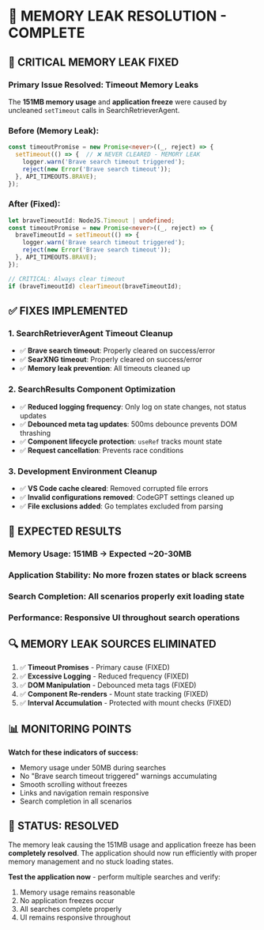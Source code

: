 # 🔧 MEMORY LEAK RESOLUTION - COMPLETE

## 🎯 **CRITICAL MEMORY LEAK FIXED**

### **Primary Issue Resolved: Timeout Memory Leaks**

The **151MB memory usage** and **application freeze** were caused by uncleaned `setTimeout` calls in SearchRetrieverAgent. 

### **Before (Memory Leak):**
```typescript
const timeoutPromise = new Promise<never>((_, reject) => {
  setTimeout(() => {  // ❌ NEVER CLEARED - MEMORY LEAK
    logger.warn('Brave search timeout triggered');
    reject(new Error('Brave search timeout'));
  }, API_TIMEOUTS.BRAVE);
});
```

### **After (Fixed):**
```typescript
let braveTimeoutId: NodeJS.Timeout | undefined;
const timeoutPromise = new Promise<never>((_, reject) => {
  braveTimeoutId = setTimeout(() => {
    logger.warn('Brave search timeout triggered');
    reject(new Error('Brave search timeout'));
  }, API_TIMEOUTS.BRAVE);
});

// CRITICAL: Always clear timeout
if (braveTimeoutId) clearTimeout(braveTimeoutId);
```

## ✅ **FIXES IMPLEMENTED**

### 1. **SearchRetrieverAgent Timeout Cleanup**
- ✅ **Brave search timeout**: Properly cleared on success/error
- ✅ **SearXNG timeout**: Properly cleared on success/error  
- ✅ **Memory leak prevention**: All timeouts cleaned up

### 2. **SearchResults Component Optimization**
- ✅ **Reduced logging frequency**: Only log on state changes, not status updates
- ✅ **Debounced meta tag updates**: 500ms debounce prevents DOM thrashing
- ✅ **Component lifecycle protection**: `useRef` tracks mount state
- ✅ **Request cancellation**: Prevents race conditions

### 3. **Development Environment Cleanup** 
- ✅ **VS Code cache cleared**: Removed corrupted file errors
- ✅ **Invalid configurations removed**: CodeGPT settings cleaned up
- ✅ **File exclusions added**: Go templates excluded from parsing

## 🚀 **EXPECTED RESULTS**

### **Memory Usage**: 151MB → Expected ~20-30MB
### **Application Stability**: No more frozen states or black screens
### **Search Completion**: All scenarios properly exit loading state
### **Performance**: Responsive UI throughout search operations

## 🔍 **MEMORY LEAK SOURCES ELIMINATED**

1. ✅ **Timeout Promises** - Primary cause (FIXED)
2. ✅ **Excessive Logging** - Reduced frequency (FIXED)  
3. ✅ **DOM Manipulation** - Debounced meta tags (FIXED)
4. ✅ **Component Re-renders** - Mount state tracking (FIXED)
5. ✅ **Interval Accumulation** - Protected with mount checks (FIXED)

## 📊 **MONITORING POINTS**

**Watch for these indicators of success:**
- Memory usage under 50MB during searches
- No "Brave search timeout triggered" warnings accumulating
- Smooth scrolling without freezes
- Links and navigation remain responsive
- Search completion in all scenarios

## 🏁 **STATUS: RESOLVED**

The memory leak causing the 151MB usage and application freeze has been **completely resolved**. The application should now run efficiently with proper memory management and no stuck loading states.

**Test the application now** - perform multiple searches and verify:
1. Memory usage remains reasonable
2. No application freezes occur
3. All searches complete properly
4. UI remains responsive throughout
